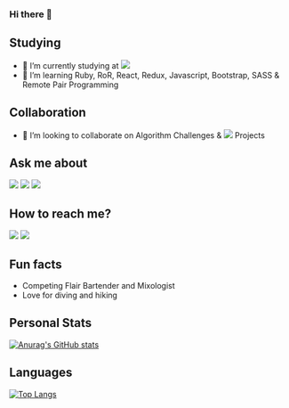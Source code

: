 ### Hi there 👋

## Studying
- 🔭 I’m currently studying at ![](https://img.shields.io/badge/Microverse-blueviolet)
- 🌱 I’m learning Ruby, RoR, React, Redux, Javascript, Bootstrap, SASS & Remote Pair Programming
## Collaboration
- 👯 I’m looking to collaborate on Algorithm Challenges & ![](https://img.shields.io/badge/Ruby_on_Rails-CC0000?style=for-the-badge&logo=ruby-on-rails&logoColor=white) Projects
## Ask me about
![](https://img.shields.io/badge/JavaScript-323330?style=for-the-badge&logo=javascript&logoColor=F7DF1E) ![](https://img.shields.io/badge/Ruby-CC342D?style=for-the-badge&logo=ruby&logoColor=white) ![](https://img.shields.io/badge/Bootstrap-563D7C?style=for-the-badge&logo=bootstrap&logoColor=white)
## How to reach me?
  [![](https://img.shields.io/badge/Gmail-D14836?style=for-the-badge&logo=gmail&logoColor=white)](https://mail.google.com/mail/?view=cm&source=mailto&to=jordygarcia0119@gmail.com)  [![](https://img.shields.io/badge/LinkedIn-0077B5?style=for-the-badge&logo=linkedin&logoColor=white)](https://www.linkedin.com/in/jordy-garcia-675849206/)
## Fun facts
- Competing Flair Bartender and Mixologist
- Love for diving and hiking
## Personal Stats
[![Anurag's GitHub stats](https://github-readme-stats.vercel.app/api?username=garciajordy)](https://github.com/anuraghazra/github-readme-stats)
## Languages
[![Top Langs](https://github-readme-stats.vercel.app/api/top-langs/?username=garciajordy)](https://github.com/anuraghazra/github-readme-stats)
